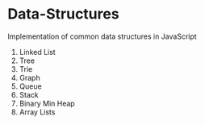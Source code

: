# Data-Structures
Implementation of common data structures in JavaScript
1. Linked List
2. Tree
3. Trie
4. Graph
5. Queue
6. Stack
7. Binary Min Heap
8. Array Lists
